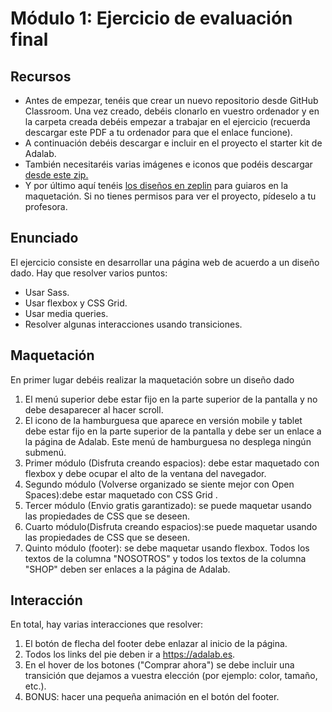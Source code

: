 # Módulo 1: Ejercicio de evaluación final

## Recursos

- Antes de empezar, tenéis que crear un nuevo repositorio desde GitHub Classroom. Una vez creado, debéis clonarlo en vuestro ordenador y en la carpeta creada debéis empezar
  a trabajar en el ejercicio (recuerda descargar este PDF a tu ordenador para que el enlace funcione).
- A continuación debéis descargar e incluir en el proyecto el starter kit de Adalab.
- También necesitaréis varias imágenes e iconos que podéis descargar [desde este zip.](https://github.com/Adalab/curso-intensivo-fullstack-recursos/blob/main/images-final-eval-module-1.zip)
- Y por último aquí tenéis [los diseños en zeplin](https://zpl.io/z85KmgG) para guiaros en la maquetación. Si no tienes permisos para ver el proyecto, pídeselo a tu profesora.

## Enunciado

El ejercicio consiste en desarrollar una página web de acuerdo a un diseño dado. Hay que resolver varios puntos:

- Usar Sass.
- Usar flexbox y CSS Grid.
- Usar media queries.
- Resolver algunas interacciones usando transiciones.

## Maquetación

En primer lugar debéis realizar la maquetación sobre un diseño dado

1. El menú superior debe estar fijo en la parte superior de la pantalla y no debe desaparecer al hacer
   scroll.
2. El icono de la hamburguesa que aparece en versión mobile y tablet debe estar fijo en la parte
   superior de la pantalla y debe ser un enlace a la página de Adalab. Este menú de hamburguesa no
   desplega ningún submenú.
3. Primer módulo (Disfruta creando espacios): debe estar maquetado con flexbox y debe ocupar el alto
   de la ventana del navegador.
4. Segundo módulo (Volverse organizado se siente mejor con Open Spaces):debe estar maquetado con
   CSS Grid .
5. Tercer módulo (Envio gratis garantizado): se puede maquetar usando las propiedades de CSS que se
   deseen.
6. Cuarto módulo(Disfruta creando espacios):se puede maquetar usando las propiedades de CSS que se
   deseen.
7. Quinto módulo (footer): se debe maquetar usando flexbox. Todos los textos de la columna
   "NOSOTROS" y todos los textos de la columna "SHOP" deben ser enlaces a la página de Adalab.

## Interacción

En total, hay varias interacciones que resolver:

1. El botón de flecha del footer debe enlazar al inicio de la página.
2. Todos los links del pie deben ir a https://adalab.es.
3. En el hover de los botones ("Comprar ahora") se debe incluir una transición que dejamos a vuestra
   elección (por ejemplo: color, tamaño, etc.).
4. BONUS: hacer una pequeña animación en el botón del footer.
